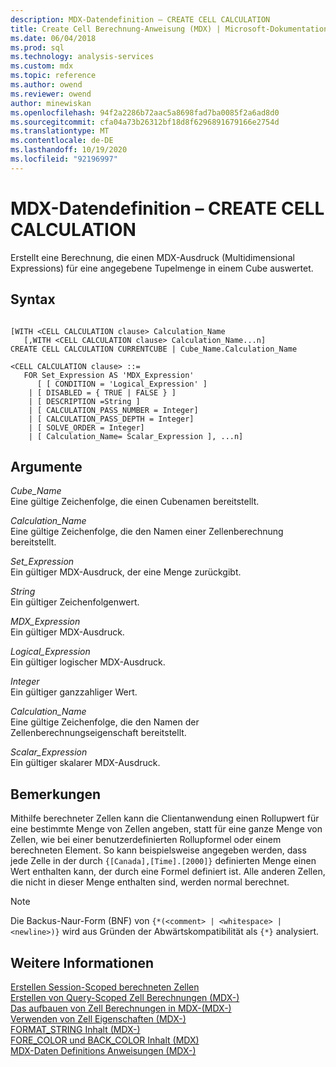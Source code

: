 ```yaml
---
description: MDX-Datendefinition – CREATE CELL CALCULATION
title: Create Cell Berechnung-Anweisung (MDX) | Microsoft-Dokumentation
ms.date: 06/04/2018
ms.prod: sql
ms.technology: analysis-services
ms.custom: mdx
ms.topic: reference
ms.author: owend
ms.reviewer: owend
author: minewiskan
ms.openlocfilehash: 94f2a2286b72aac5a8698fad7ba0085f2a6ad8d0
ms.sourcegitcommit: cfa04a73b26312bf18d8f6296891679166e2754d
ms.translationtype: MT
ms.contentlocale: de-DE
ms.lasthandoff: 10/19/2020
ms.locfileid: "92196997"
---
```

# <a name="mdx-data-definition---create-cell-calculation"></a>MDX-Datendefinition – CREATE CELL CALCULATION


  Erstellt eine Berechnung, die einen MDX-Ausdruck (Multidimensional Expressions) für eine angegebene Tupelmenge in einem Cube auswertet.  
  
## <a name="syntax"></a>Syntax  
  
```  
  
[WITH <CELL CALCULATION clause> Calculation_Name  
   [,WITH <CELL CALCULATION clause> Calculation_Name...n]  
CREATE CELL CALCULATION CURRENTCUBE | Cube_Name.Calculation_Name   
  
<CELL CALCULATION clause> ::=  
   FOR Set_Expression AS 'MDX_Expression'   
      [ [ CONDITION = 'Logical_Expression' ]   
    | [ DISABLED = { TRUE | FALSE } ]   
    | [ DESCRIPTION =String ]   
    | [ CALCULATION_PASS_NUMBER = Integer]   
    | [ CALCULATION_PASS_DEPTH = Integer]   
    | [ SOLVE_ORDER = Integer]   
    | [ Calculation_Name= Scalar_Expression ], ...n]  
```  
  
## <a name="arguments"></a>Argumente  
 *Cube_Name*  
 Eine gültige Zeichenfolge, die einen Cubenamen bereitstellt.  
  
 *Calculation_Name*  
 Eine gültige Zeichenfolge, die den Namen einer Zellenberechnung bereitstellt.  
  
 *Set_Expression*  
 Ein gültiger MDX-Ausdruck, der eine Menge zurückgibt.  
  
 *String*  
 Ein gültiger Zeichenfolgenwert.  
  
 *MDX_Expression*  
 Ein gültiger MDX-Ausdruck.  
  
 *Logical_Expression*  
 Ein gültiger logischer MDX-Ausdruck.  
  
 *Integer*  
 Ein gültiger ganzzahliger Wert.  
  
 *Calculation_Name*  
 Eine gültige Zeichenfolge, die den Namen der Zellenberechnungseigenschaft bereitstellt.  
  
 *Scalar_Expression*  
 Ein gültiger skalarer MDX-Ausdruck.  
  
## <a name="remarks"></a>Bemerkungen  
 Mithilfe berechneter Zellen kann die Clientanwendung einen Rollupwert für eine bestimmte Menge von Zellen angeben, statt für eine ganze Menge von Zellen, wie bei einer benutzerdefinierten Rollupformel oder einem berechneten Element. So kann beispielsweise angegeben werden, dass jede Zelle in der durch `{[Canada],[Time].[2000]}` definierten Menge einen Wert enthalten kann, der durch eine Formel definiert ist. Alle anderen Zellen, die nicht in dieser Menge enthalten sind, werden normal berechnet.  
  
> [!NOTE]  
>  Die Backus-Naur-Form (BNF) von `{*(<comment> | <whitespace> | <newline>)}` wird aus Gründen der Abwärtskompatibilität als `{*}` analysiert.  
  
## <a name="see-also"></a>Weitere Informationen  
 [Erstellen Session-Scoped berechneten Zellen](/analysis-services/multidimensional-models/mdx/mdx-cell-calculations-session-scoped-calculated-cells)   
 [Erstellen von Query-Scoped Zell Berechnungen &#40;MDX-&#41;](/analysis-services/multidimensional-models/mdx/mdx-cell-calculations-query-scoped-cell-calculations)   
 [Das aufbauen von Zell Berechnungen in MDX-&#40;MDX-&#41;](/analysis-services/multidimensional-models/mdx/mdx-cell-calculations-build-cell-calculations)   
 [Verwenden von Zell Eigenschaften &#40;MDX-&#41;](/analysis-services/multidimensional-models/mdx/mdx-cell-properties-using-cell-properties)   
 [FORMAT_STRING Inhalt &#40;MDX-&#41;](/analysis-services/multidimensional-models/mdx/mdx-cell-properties-format-string-contents)   
 [FORE_COLOR und BACK_COLOR Inhalt &#40;MDX&#41;](/analysis-services/multidimensional-models/mdx/mdx-cell-properties-fore-color-and-back-color-contents)   
 [MDX-Daten Definitions Anweisungen &#40;MDX-&#41;](../mdx/mdx-data-definition-statements-mdx.md)  
  
